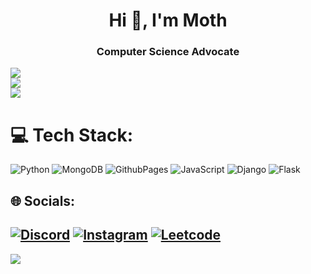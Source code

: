 <h1 align="center">Hi 👋, I'm Moth</h1>
<h3 align="center">Computer Science Advocate</h3>


![](https://github-readme-stats.vercel.app/api?username=MothTheMortal&theme=dark&hide_border=true&include_all_commits=true&count_private=true)<br/>
![](https://github-readme-streak-stats.herokuapp.com/?user=MothTheMortal&theme=dark&hide_border=true)<br/>
![](https://github-readme-stats.vercel.app/api/top-langs/?username=MothTheMortal&theme=dark&hide_border=true&include_all_commits=true&count_private=true&layout=compact)
# 💻 Tech Stack:
![Python](https://img.shields.io/badge/python-3670A0?style=for-the-badge&logo=python&logoColor=ffdd54) ![MongoDB](https://img.shields.io/badge/MongoDB-%234ea94b.svg?style=for-the-badge&logo=mongodb&logoColor=white) ![GithubPages](https://img.shields.io/badge/github%20pages-121013?style=for-the-badge&logo=github&logoColor=white) ![JavaScript](https://img.shields.io/badge/javascript-%23323330.svg?style=for-the-badge&logo=javascript&logoColor=%23F7DF1E) ![Django](https://img.shields.io/badge/django-%23092E20.svg?style=for-the-badge&logo=django&logoColor=white) ![Flask](https://img.shields.io/badge/flask-%23000.svg?style=for-the-badge&logo=flask&logoColor=white)<br/>

## 🌐 Socials:
[![Discord](https://img.shields.io/badge/Discord-%237289DA.svg?logo=discord&logoColor=white)](https://discord.gg/Tjyy78jt) [![Instagram](https://img.shields.io/badge/Instagram-%23E4405F.svg?logo=Instagram&logoColor=white)](https://instagram.com/xmothpvp) [![Leetcode](https://upload.wikimedia.org/wikipedia/commons/8/8e/LeetCode_Logo_1.png?20190719232508)](https://leetcode.com/u/MothTheMortal/)
---
[![](https://visitcount.itsvg.in/api?id=MothTheMortal&icon=0&color=0)](https://visitcount.itsvg.in)

